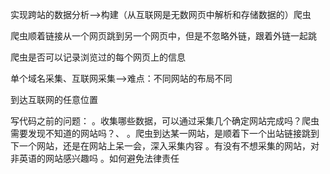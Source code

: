实现跨站的数据分析-->构建（从互联网是无数网页中解析和存储数据的）爬虫

爬虫顺着链接从一个网页跳到另一个网页中，但是不忽略外链，跟着外链一起跳

爬虫是否可以记录浏览过的每个网页上的信息

单个域名采集、互联网采集-->难点：不同网站的布局不同

到达互联网的任意位置

写代码之前的问题：
	。收集哪些数据，可以通过采集几个确定网站完成吗？爬虫需要发现不知道的网站吗？、
	。爬虫到达某一网站，是顺着下一个出站链接跳到下一个网站，还是在网站上呆一会，深入采集内容
	。有没有不想采集的网站，对非英语的网站感兴趣吗
	。如何避免法律责任
